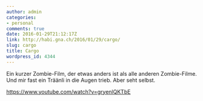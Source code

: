 ```yaml
---
author: admin
categories:
- personal
comments: true
date: 2016-01-29T21:12:17Z
link: http://habi.gna.ch/2016/01/29/cargo/
slug: cargo
title: Cargo
wordpress_id: 4344
---
```


Ein kurzer Zombie-Film, der etwas anders ist als alle anderen Zombie-Filme. Und mir fast ein Träänli in die Augen trieb. Aber seht selbst.

https://www.youtube.com/watch?v=gryenlQKTbE
